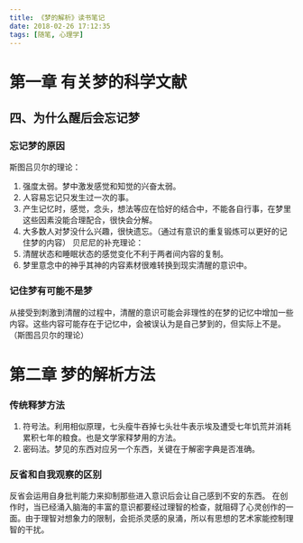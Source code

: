```yaml
---
title: 《梦的解析》读书笔记
date: 2018-02-26 17:12:35
tags: [随笔, 心理学]
---
```

# 第一章 有关梦的科学文献
## 四、为什么醒后会忘记梦
### 忘记梦的原因
斯图吕贝尔的理论：  
1. 强度太弱。梦中激发感觉和知觉的兴奋太弱。
2. 人容易忘记只发生过一次的事。
3. 产生记忆时，感觉，念头，想法等应在恰好的结合中，不能各自行事，在梦里这些因素没能合理配合，很快会分解。
4. 大多数人对梦没什么兴趣，很快遗忘。（通过有意识的重复锻炼可以更好的记住梦的内容）
贝尼尼的补充理论：
5. 清醒状态和睡眠状态的感觉变化不利于两者间内容的复制。
6. 梦里意念中的神乎其神的内容素材很难转换到现实清醒的意识中。
<!--more-->

### 记住梦有可能不是梦
从接受到刺激到清醒的过程中，清醒的意识可能会非理性的在梦的记忆中增加一些内容。这些内容可能存在于记忆中，会被误认为是自己梦到的，但实际上不是。（斯图吕贝尔的理论）

# 第二章 梦的解析方法
### 传统释梦方法
1. 符号法。利用相似原理，七头瘦牛吞掉七头壮牛表示埃及遭受七年饥荒并消耗累积七年的粮食。也是文学家释梦用的方法。
2. 密码法。梦见的东西对应另一个东西，关键在于解密字典是否准确。

### 反省和自我观察的区别
反省会运用自身批判能力来抑制那些进入意识后会让自己感到不安的东西。
在创作时，当已经涌入脑海的丰富的意识都要经过理智的检查，就阻碍了心灵创作的一面。由于理智对想象力的限制，会扼杀灵感的泉涌，所以有思想的艺术家能控制理智的干扰。

